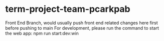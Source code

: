 # term-project-team-pcarkpab

Front End Branch, would usually push front end related changes here first before pushing to main
For development, please run the command to start the web app: npm run start:dev:win
